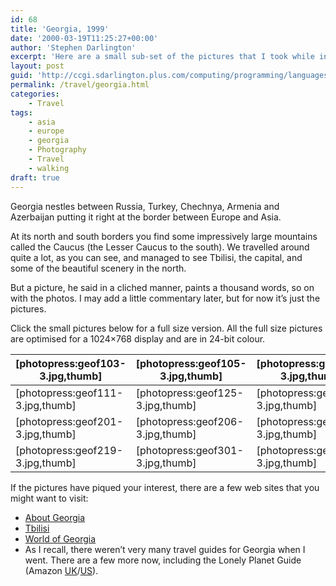 ```yaml
---
id: 68
title: 'Georgia, 1999'
date: '2000-03-19T11:25:27+00:00'
author: 'Stephen Darlington'
excerpt: 'Here are a small sub-set of the pictures that I took while in Georgia (the country not the American state) for ten days. '
layout: post
guid: 'http://ccgi.sdarlington.plus.com/computing/programming/languages/georgia-1999.html'
permalink: /travel/georgia.html
categories:
    - Travel
tags:
    - asia
    - europe
    - georgia
    - Photography
    - Travel
    - walking
draft: true
---
```


Georgia nestles between Russia, Turkey, Chechnya, Armenia and Azerbaijan putting it right at the border between Europe and Asia.

At its north and south borders you find some impressively large mountains called the Caucus (the Lesser Caucus to the south). We travelled around quite a lot, as you can see, and managed to see Tbilisi, the capital, and some of the beautiful scenery in the north.

But a picture, he said in a cliched manner, paints a thousand words, so on with the photos. I may add a little commentary later, but for now it’s just the pictures.

Click the small pictures below for a full size version. All the full size pictures are optimised for a 1024×768 display and are in 24-bit colour.

| \[photopress:geof103-3.jpg,thumb\] | \[photopress:geof105-3.jpg,thumb\] | \[photopress:geof106-3.jpg,thumb\] | \[photopress:geof109-3.jpg,thumb\] |
|---|---|---|---|
| \[photopress:geof111-3.jpg,thumb\] | \[photopress:geof125-3.jpg,thumb\] | \[photopress:geof113-3.jpg,thumb\] | \[photopress:geof120-3.jpg,thumb\] |
| \[photopress:geof201-3.jpg,thumb\] | \[photopress:geof206-3.jpg,thumb\] | \[photopress:geof208-3.jpg,thumb\] | \[photopress:geof215-3.jpg,thumb\] |
| \[photopress:geof219-3.jpg,thumb\] | \[photopress:geof301-3.jpg,thumb\] | \[photopress:geof312-3.jpg,thumb\] | \[photopress:geof409-3.jpg,thumb\] |

If the pictures have piqued your interest, there are a few web sites that you might want to visit:

- [About Georgia](http://ggdavid.tripod.com/)
- [Tbilisi](http://www.tbilisi.com)
- [World of Georgia](http://nt1.nilc.org.ge/worldofgeorgia/)
- As I recall, there weren’t very many travel guides for Georgia when I went. There are a few more now, including the Lonely Planet Guide (Amazon [UK](http://www.amazon.co.uk/exec/obidos/ASIN/0864426801/zx81orguk)/[US](http://www.amazon.com/exec/obidos/ASIN/0864426801/zx81orguk00)).